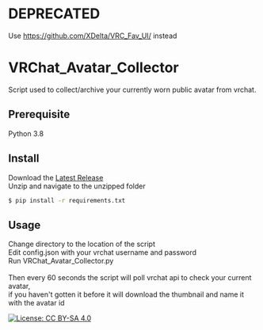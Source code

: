 # DEPRECATED
Use https://github.com/XDelta/VRC_Fav_UI/ instead
# VRChat_Avatar_Collector
Script used to collect/archive your currently worn public avatar from vrchat.

## Prerequisite
Python 3.8

## Install
Download the [Latest Release](https://github.com/XDelta/VRChat_Avatar_Collector/releases/latest)<br>
Unzip and navigate to the unzipped folder<br>
```bash
$ pip install -r requirements.txt
```
## Usage
Change directory to the location of the script<br>
Edit config.json with your vrchat username and password<br>
Run VRChat_Avatar_Collector.py<br>
<br>
Then every 60 seconds the script will poll vrchat api to check your current avatar,<br>
if you haven't gotten it before it will download the thumbnail and name it with the avatar id<br>

[![License: CC BY-SA 4.0](https://img.shields.io/badge/License-CC%20BY--SA%204.0-lightgrey.svg)](https://creativecommons.org/licenses/by-sa/4.0/)
